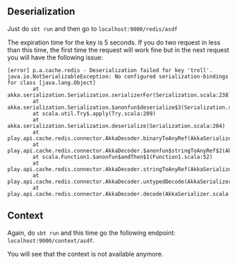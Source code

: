 ## Deserialization

Just do `sbt run` and then go to `localhost:9000/redis/asdf`

The expiration time for the key is 5 seconds. If you do two request in less than this time, the first time the request 
will work fine but in the next request you will have the following issue:

``` 
[error] p.a.cache.redis - Deserialization failed for key 'troll'.
java.io.NotSerializableException: No configured serialization-bindings for class [java.lang.Object]
        at akka.serialization.Serialization.serializerFor(Serialization.scala:238)
        at akka.serialization.Serialization.$anonfun$deserialize$3(Serialization.scala:204)
        at scala.util.Try$.apply(Try.scala:209)
        at akka.serialization.Serialization.deserialize(Serialization.scala:204)
        at play.api.cache.redis.connector.AkkaDecoder.binaryToAnyRef(AkkaSerializer.scala:122)
        at play.api.cache.redis.connector.AkkaDecoder.$anonfun$stringToAnyRef$2(AkkaSerializer.scala:126)
        at scala.Function1.$anonfun$andThen$1(Function1.scala:52)
        at play.api.cache.redis.connector.AkkaDecoder.stringToAnyRef(AkkaSerializer.scala:126)
        at play.api.cache.redis.connector.AkkaDecoder.untypedDecode(AkkaSerializer.scala:113)
        at play.api.cache.redis.connector.AkkaDecoder.decode(AkkaSerializer.scala:97)

```

## Context

Again, do `sbt run` and this time go the following endpoint: `localhost:9000/context/asdf`.

You will see that the context is not available anymore.